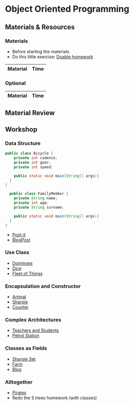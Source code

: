 # Object Oriented Programming

## Materials & Resources

### Materials
- Before starting the materials
- Do this little exercise: [Doable homework](homework.md)

| Material | Time |
|:---------|-----:|

### Optional

| Material | Time |
|:---------|-----:|

## Material Review

## Workshop

### Data Structure
```java
public class Bicycle {
    private int cadence;
    private int gear;
    private int speed;

    public static void main(String[] args){
  }
}
```
```java
  public class FamilyMember {
    private String name;
    private int age;
    private String surname;

    public static void main(String[] args){
  }
}
```

- [Post-it](#)
- [BlogPost](#)

### Use Class

- [Dominoes](#)
- [Dice](#)
- [Fleet of Things](#)

### Encapsulation and Constructor

- [Animal](#)
- [Sharpie](#)
- [Counter](#)

### Complex Architectures

- [Teachers and Students](#)
- [Petrol Station](#)

### Classes as Fields

- [Sharpie Set](#)
- [Farm](#)
- [Blog](#)

### Alltogether

- [Pirates](pirates/java.md)
- Redo the 5 trees homework (with classes)
